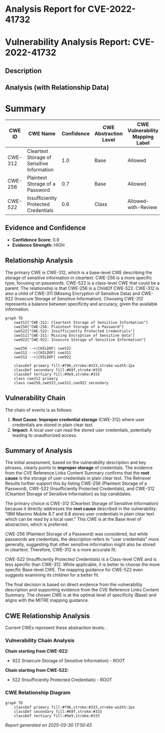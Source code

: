 # Analysis Report for CVE-2022-41732

# Vulnerability Analysis Report: CVE-2022-41732

## Description



## Analysis (with Relationship Data)

# Summary
| CWE ID | CWE Name | Confidence | CWE Abstraction Level | CWE Vulnerability Mapping Label | CWE-Vulnerability Mapping Notes |
|---|---|---|---|---|---|
| CWE-312 | Cleartext Storage of Sensitive Information | 1.0 | Base | Allowed | Primary CWE |
| CWE-256 | Plaintext Storage of a Password | 0.7 | Base | Allowed | Secondary Candidate |
| CWE-522 | Insufficiently Protected Credentials | 0.6 | Class | Allowed-with-Review | Secondary Candidate |

## Evidence and Confidence

*   **Confidence Score:** 0.9
*   **Evidence Strength:** HIGH

## Relationship Analysis
The primary CWE is CWE-312, which is a base-level CWE describing the storage of sensitive information in cleartext. CWE-256 is a more specific type, focusing on passwords. CWE-522 is a class-level CWE that could be a parent. The relationship is that CWE-256 is a ChildOf CWE-522. CWE-312 is also a child of CWE-311 (Missing Encryption of Sensitive Data) and CWE-922 (Insecure Storage of Sensitive Information). Choosing CWE-312 represents a balance between specificity and accuracy, given the available information.

```mermaid
graph TD
    cwe312["CWE-312: Cleartext Storage of Sensitive Information"]
    cwe256["CWE-256: Plaintext Storage of a Password"]
    cwe522["CWE-522: Insufficiently Protected Credentials"]
    cwe311["CWE-311: Missing Encryption of Sensitive Data"]
    cwe922["CWE-922: Insecure Storage of Sensitive Information"]

    cwe256 -->|CHILDOF| cwe522
    cwe312 -->|CHILDOF| cwe311
    cwe312 -->|CHILDOF| cwe922

    classDef primary fill:#f96,stroke:#333,stroke-width:2px
    classDef secondary fill:#69f,stroke:#333
    classDef tertiary fill:#9e9,stroke:#333
    class cwe312 primary
    class cwe256,cwe522,cwe311,cwe922 secondary
```

## Vulnerability Chain
The chain of events is as follows:
1.  **Root Cause:** **Improper credential storage** (CWE-312) where user credentials are stored in plain clear text.
2.  **Impact:** A local user can read the stored user credentials, potentially leading to unauthorized access.

## Summary of Analysis
The initial assessment, based on the vulnerability description and key phrases, clearly points to **improper storage** of credentials. The evidence from the CVE Reference Links Content Summary confirms that the **root cause** is the storage of user credentials in plain clear text. The Retriever Results further support this by listing CWE-256 (Plaintext Storage of a Password), CWE-522 (Insufficiently Protected Credentials), and CWE-312 (Cleartext Storage of Sensitive Information) as top candidates.

The primary choice is CWE-312 (Cleartext Storage of Sensitive Information) because it directly addresses the **root cause** described in the vulnerability: "IBM Maximo Mobile 8.7 and 8.8 stores user credentials in plain clear text which can be read by a local user." This CWE is at the Base level of abstraction, which is preferred.

CWE-256 (Plaintext Storage of a Password) was considered, but while passwords are credentials, the description refers to "user credentials" more generally, suggesting that other sensitive information might also be stored in cleartext. Therefore, CWE-312 is a more accurate fit.

CWE-522 (Insufficiently Protected Credentials) is a Class-level CWE and is less specific than CWE-312. While applicable, it is better to choose the more specific Base-level CWE. The mapping guidance for CWE-522 even suggests examining its children for a better fit.

The final decision is based on direct evidence from the vulnerability description and supporting evidence from the CVE Reference Links Content Summary. The chosen CWE is at the optimal level of specificity (Base) and aligns with the MITRE mapping guidance.


## CWE Relationship Analysis

Current CWEs represent these abstraction levels: .


### Vulnerability Chain Analysis

**Chain starting from CWE-922:**
- 922 (Insecure Storage of Sensitive Information) - ROOT


**Chain starting from CWE-522:**
- 522 (Insufficiently Protected Credentials) - ROOT



### CWE Relationship Diagram

```mermaid
graph TD
    classDef primary fill:#f96,stroke:#333,stroke-width:2px
    classDef secondary fill:#69f,stroke:#333
    classDef tertiary fill:#9e9,stroke:#333
```



*Report generated on 2025-03-30 17:50:43*
